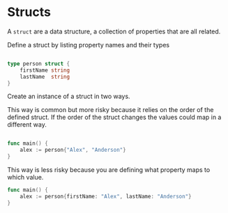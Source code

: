 # Structs

A `struct` are a data structure, a collection of properties that are all related.

Define a struct by listing property names and their types

```go

type person struct {
	firstName string
	lastName  string
}

```

Create an instance of a struct in two ways.

This way is common but more risky because it relies on the order of the defined struct. If the order of the struct changes the values could map in a different way.

```go

func main() {
	alex := person{"Alex", "Anderson"}
}

```

This way is less risky because you are defining what property maps to which value.

```go
func main() {
	alex := person{firstName: "Alex", lastName: "Anderson"}
}

```